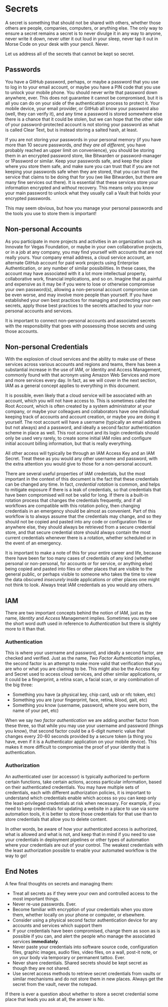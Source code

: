 <!--
 Copyright (C) 2022 Innovate for Vegas Foundation
 
 This file is part of doc-org-howtos.
 
 doc-org-howtos is free software: you can redistribute it and/or modify
 it under the terms of the GNU General Public License as published by
 the Free Software Foundation, either version 3 of the License, or
 (at your option) any later version.
 
 doc-org-howtos is distributed in the hope that it will be useful,
 but WITHOUT ANY WARRANTY; without even the implied warranty of
 MERCHANTABILITY or FITNESS FOR A PARTICULAR PURPOSE.  See the
 GNU General Public License for more details.
 
 You should have received a copy of the GNU General Public License
 along with doc-org-howtos.  If not, see <http://www.gnu.org/licenses/>.
-->

# Secrets

A secret is something that should not be shared with others, whether those others are people, companies, computers, or anything else. The only way to ensure a secret remains a secret is to never divulge it in any way to anyone, never write it down, never utter it out loud in your sleep, never tap it out in Morse Code on your desk with your pencil. Never.

Let us address all of the secrets that cannot be kept so secret.

## Passwords

You have a GitHub password, perhaps, or maybe a password that you use to log in to your email account, or maybe you have a PIN code that you use to unlock your mobile phone. You should never write that password down anywhere, ever. This does not guarantee it cannot be compromised, but it is all you can do on your side of the authentication process to protect it. Your mobile device, your email provider, or GitHub all know your password also (well, they can verify it), and any time a password is stored somewhere else there is a chance that it could be stolen, but we can hope that the other side of your password-protected account is not storing your password as what is called Clear Text, but is instead storing a salted hash, at least.

If you are not storing your passwords in your personal memory (if you have more than 10 secure passwords, *and they are all different,* you have probably reached an upper limit on convenience), you should be storing them in an encrypted password store, like Bitwarden or password-manager or 1Password or similar. Keep your passwords safe, and keep the place where you store them safe, and make sure you can trust that if you are not keeping your passwords safe when they are stored, that you can trust the service that claims to be doing that for you (we like Bitwarden, but there are many fine services out there). It is essential that these services store your information encrypted and *without* recovery. This means only you know your main password to unlock what they usually call a Vault that holds your encrypted passwords.

This may seem obvious, but how you manage your personal passwords and the tools you use to store them is important!

## Non-personal Accounts

As you participate in more projects and activities in an organization such as Innovate for Vegas Foundation, or maybe in your own collaborative projects, or in a job at any company, you may find yourself with accounts that are not really yours. Your company email address, a cloud service account, an alternate GitHub account for paid work projects using Enterprise Authentication, or any number of similar possibilities. In these cases, the account may have associated with it a lot more intellectual property, collaborative work, financial implications, and so on. Imagine that as painful and expensive as it may be if you were to lose or otherwise compromise your own password(s), allowing a non-personal account compromise can be even worse, and may involve more people than yourself. If you have established your own best practices for managing and protecting your own secrets, apply those best practices to the secrets attached to your non-personal accounts and services.

It is important to connect non-personal accounts and associated secrets with the responsibility that goes with possessing those secrets and using those accounts.

## Non-personal Credentials

With the explosion of cloud services and the ability to make use of these services across various accounts and regions and teams, there has been a substantial increase in the use of IAM, or Identity and Access Management, commonly found with that acronym using Amazon Web Services and more and more services every day. In fact, as we will cover in the next section, IAM as a general concept applies to everything in this document.

It is possible, even likely that a cloud service will be associated with an account, which you will not have access to. This is sometimes called the Root Account, which is often created by a system administrator at your company, or maybe your colleagues and collaborators have one individual keeping track of accounts and account creation, or maybe you are doing it yourself. The root account will have a username (typically an email address but not always) and a password, and ideally a second factor authentication scheme in place as well. This root account and its login credentials should only be used very rarely, to create some initial IAM roles and configure initial account billing information, but that is really everything.

All other access will typically be through an IAM Access Key and an IAM Secret. Treat these as you would any other username and password, with the extra attention you would give to those for a non-personal account.

There are several useful properties of IAM credentials, but the most important in the context of this document is the fact that these credentials can be changed any time. In fact, *credential rotation* is common, and helps to mitigate exposure if there is a leak of credentials, so that credentials that have been compromised will not be valid for long. If there is a built-in rotation process that changes the credentials frequently, and if all workflows are compatible with this rotation policy, then changing credentials in an emergency should be almost as convenient. Part of this workflow is to always assume that the credentials may change, and so they should not be copied and pasted into any code or configuration files or anywhere else, they should always be retrieved from a secure credential store, and that secure credential store should always contain the most current credentials whenever there is a rotation, whether scheduled or in the event of an emergency.

It is important to make a note of this for your entire career and life, because there have been far too many cases of credentials of any kind (whether personal or non-personal, for accounts or for service, or anything else) being copied and pasted into files or other places that are visible to the general public, or perhaps visible to someone who takes the time to view the data obscured *insecurely* inside applications or other places one might not think to look. Always treat IAM credentials as you would any others.

## IAM

There are two important concepts behind the notion of IAM, just as the name, *Identity* and *Access* Management implies. Sometimes you may see the short word *auth* used in reference to *Authentication* but there is slightly more to it than that.

### Authentication

This is where your username and password, and ideally a second factor, are checked and verified. Just as the name, *Two Factor Authentication* implies, the second factor is an attempt to make more valid that verification that you are who or what you are claiming to be. This might also be the Access Key and Secret used to access cloud services, and other similar applications, or it could be a fingerprint, a retina scan, a facial scan, or any combination of the big three:

- Something you have (a physical key, chip card, usb or nfc token, etc)
- Something you are (your fingerprint, face, retina, blood, gait, etc)
- Something you know (username, password, where you were born, the name of your pet, etc)

When we say *two factor authentication* we are adding another factor from these three, so that while you may use your username and password (things you know), that second factor could be a 6-digit numeric value that changes every 20-60 seconds provided by a secure token (a thing you have, even if it is a Authenticator application on your mobile device). This makes it more difficult to compromise the proof of your identity that is authentication.

### Authorization

An authenticated user (or accessor) is typically authorized to perform certain functions, take certain actions, access particular information, based on their authenticated credentials. You may have multiple sets of credentials, each with different authorization policies, it is important to understand which credentials enable which access so you can keep only the least-privileged credentials at risk when necessary. For example, if you need to keep credentials for updating a website in a place to use via some automation tools, it is better to store those credentials for that use than to store credentials that allow you to delete content.

In other words, be aware of how your authenticated access is authorized, what is allowed and what is not, and keep that in mind if you need to use your credentials in deployment pipelines or other types of automation where your credentials are out of your control. The weakest credentials with the least authorization possible to enable your automated workflow is the way to go!

## End Notes

A few final thoughts on secrets and managing them:

- Treat all secrets as if they were your own and controlled access to the most important things.
- Never re-use passwords. Ever.
- Become familiar with encryption of your credentials when you store them, whether locally on your phone or computer, or elsewhere.
- Consider using a physical second factor authentication device for any accounts and services which support them
- If your credentials have been compromised, change them as soon as is possible if you can, and alert the people who manage the associated services **immediately**.
- Never paste your credentials into software source code, configuration files, graphic images, audio files, video files, on a wall, post-it note, or on your body via temporary or permanent tattoo. Ever.
- Never share credentials. Shared secrets should be kept secret as though they are not shared.
- Use secret access methods to retrieve secret credentials from vaults or similar mechanisms and do not store them in new places. Always get the secret from the vault, never the notepad.

If there is ever a question about whether to store a secret credential some place that leads you ask at all, the answer is No.
